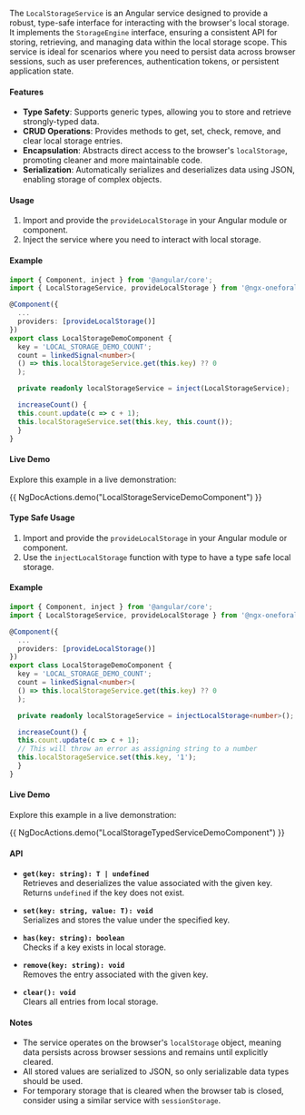 
The `LocalStorageService` is an Angular service designed to provide a robust, type-safe interface for interacting with the browser's local storage. It implements the `StorageEngine` interface, ensuring a consistent API for storing, retrieving, and managing data within the local storage scope. This service is ideal for scenarios where you need to persist data across browser sessions, such as user preferences, authentication tokens, or persistent application state.

#### Features

- **Type Safety**: Supports generic types, allowing you to store and retrieve strongly-typed data.
- **CRUD Operations**: Provides methods to get, set, check, remove, and clear local storage entries.
- **Encapsulation**: Abstracts direct access to the browser's `localStorage`, promoting cleaner and more maintainable code.
- **Serialization**: Automatically serializes and deserializes data using JSON, enabling storage of complex objects.

#### Usage

1. Import and provide the `provideLocalStorage` in your Angular module or component.
2. Inject the service where you need to interact with local storage.

#### Example

```typescript
import { Component, inject } from '@angular/core';
import { LocalStorageService, provideLocalStorage } from '@ngx-oneforall/services';

@Component({
  ...
  providers: [provideLocalStorage()]
})
export class LocalStorageDemoComponent {
  key = 'LOCAL_STORAGE_DEMO_COUNT';
  count = linkedSignal<number>(
  () => this.localStorageService.get(this.key) ?? 0
  );

  private readonly localStorageService = inject(LocalStorageService);

  increaseCount() {
  this.count.update(c => c + 1);
  this.localStorageService.set(this.key, this.count());
  }
}
```

#### Live Demo

Explore this example in a live demonstration:

{{ NgDocActions.demo("LocalStorageServiceDemoComponent") }}


#### Type Safe Usage

1. Import and provide the `provideLocalStorage` in your Angular module or component.
2. Use the `injectLocalStorage` function with type to have a type safe local storage.

#### Example

```typescript
import { Component, inject } from '@angular/core';
import { LocalStorageService, provideLocalStorage } from '@ngx-oneforall/services';

@Component({
  ...
  providers: [provideLocalStorage()]
})
export class LocalStorageDemoComponent {
  key = 'LOCAL_STORAGE_DEMO_COUNT';
  count = linkedSignal<number>(
  () => this.localStorageService.get(this.key) ?? 0
  );

  private readonly localStorageService = injectLocalStorage<number>();

  increaseCount() {
  this.count.update(c => c + 1);
  // This will throw an error as assigning string to a number
  this.localStorageService.set(this.key, '1');
  }
}
```

#### Live Demo

Explore this example in a live demonstration:

{{ NgDocActions.demo("LocalStorageTypedServiceDemoComponent") }}

#### API

- **`get(key: string): T | undefined`**  
  Retrieves and deserializes the value associated with the given key. Returns `undefined` if the key does not exist.

- **`set(key: string, value: T): void`**  
  Serializes and stores the value under the specified key.

- **`has(key: string): boolean`**  
  Checks if a key exists in local storage.

- **`remove(key: string): void`**  
  Removes the entry associated with the given key.

- **`clear(): void`**  
  Clears all entries from local storage.

#### Notes

- The service operates on the browser's `localStorage` object, meaning data persists across browser sessions and remains until explicitly cleared.
- All stored values are serialized to JSON, so only serializable data types should be used.
- For temporary storage that is cleared when the browser tab is closed, consider using a similar service with `sessionStorage`.

